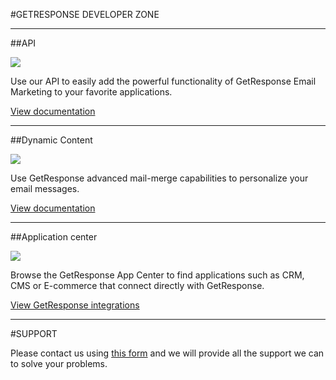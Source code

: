 #GETRESPONSE DEVELOPER ZONE

---

##API

<img src="https://raw.github.com/GetResponse/DevZone/master/API/icon.png"/>

Use our API to easily add the powerful functionality of GetResponse Email Marketing to your favorite applications.

[View documentation](https://github.com/GetResponse/DevZone/tree/master/API)

---

##Dynamic Content

<img src="https://raw.github.com/GetResponse/DevZone/master/DC/icon.png"/>

Use GetResponse advanced mail-merge capabilities to personalize your email messages.

[View documentation](https://github.com/GetResponse/DevZone/tree/master/DC)

---

##Application center

<img src="https://raw.github.com/GetResponse/DevZone/master/Plugins/icon.png"/>

Browse the GetResponse App Center to find applications such as CRM, CMS or E-commerce that connect directly with GetResponse.

[View GetResponse integrations](https://github.com/GetResponse/DevZone/tree/master/Plugins)

---

#SUPPORT

Please contact us using [this form](http://www.getresponse.com/feedback.html?devzone=yes) and we will provide all the support we can to solve your problems.